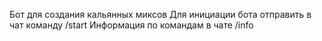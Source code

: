 Бот для создания кальянных миксов
Для инициации бота отправить в чат команду /start
Информация по командам в чате /info

